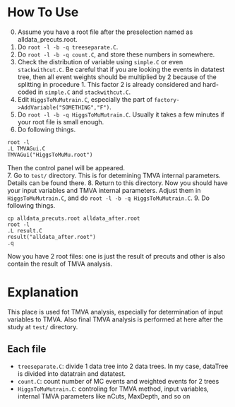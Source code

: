# How To Use
0. Assume you have a root file after the preselection named as alldata_precuts.root.
1. Do `root -l -b -q treeseparate.C`.
2. Do `root -l -b -q count.C`, and store these numbers in somewhere.
3. Check the distribution of variable using `simple.C` or even `stackwithcut.C`. Be careful that if you are looking the events in datatest tree, then all event weights should be multiplied by 2 because of the splitting in procedure 1. This factor 2 is already considered and hard-coded in `simple.C` and `stackwithcut.C`.
4. Edit `HiggsToMuMutrain.C`, especially the part of `factory->AddVariable("SOMETHING","F")`.
5. Do `root -l -b -q HiggsToMuMutrain.C`. Usually it takes a few minutes if your root file is small enough.
6. Do following things.
```
root -l
.L TMVAGui.C
TMVAGui("HiggsToMuMu.root")
```
Then the control panel will be appeared.  
7. Go to `test/` directory. This is for detemining TMVA internal parameters. Details can be found there.
8. Return to this directory. Now you should have your input variables and TMVA internal parameters. Adjust them in `HiggsToMuMutrain.C`, and do `root -l -b -q HiggsToMuMutrain.C`.
9. Do following things.
```
cp alldata_precuts.root alldata_after.root
root -l
.L result.C
result("alldata_after.root")
.q
```
Now you have 2 root files: one is just the result of precuts and other is also contain the result of TMVA analysis.

# Explanation
This place is used fot TMVA analysis, especially for determination of input variables to TMVA.
Also final TMVA analysis is performed at here after the study at `test/` directory.

## Each file
- `treeseparate.C`: divide 1 data tree into 2 data trees. In my case, dataTree is divided into datatrain and datatest.
- `count.C`: count number of MC events and weighted events for 2 trees
- `HiggsToMuMutrain.C`: controling for TMVA method, input variables, internal TMVA parameters like nCuts, MaxDepth, and so on


